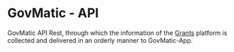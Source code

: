 # GovMatic - API

GovMatic API Rest, through which the information of the [Grants](https://www.grants.gov/web/grants/search-grants.html) platform is collected and delivered in an orderly manner to GovMatic-App.
